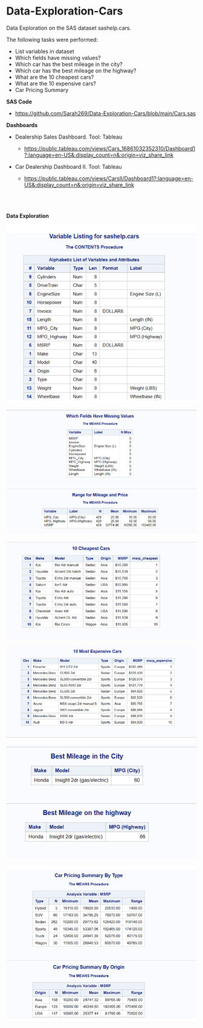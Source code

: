 # Data-Exploration-Cars

Data Exploration on the SAS dataset sashelp.cars.

The following tasks were performed:
 - List variables in dataset
 - Which fields have missing values?
 - Which car has the best mileage in the city?
 - Which car has the best mileage on the highway?
 - What are the 10 cheapest cars?
 - What are the 10 expensive cars?
 - Car Pricing Summary

<b>SAS Code</b>
 - https://github.com/Sarah269/Data-Exploration-Cars/blob/main/Cars.sas

<b>Dashboards</b>

- Dealership Sales Dashboard. Tool:  Tableau
   - https://public.tableau.com/views/Cars_16861032352310/Dashboard1?:language=en-US&:display_count=n&:origin=viz_share_link

- Car Dealership Dashboard II.  Tool:  Tableau
   - https://public.tableau.com/views/CarsII/Dashboard1?:language=en-US&:display_count=n&:origin=viz_share_link
<br></br>
<br></br>

<b>Data Exploration</b>
<br></br>
![](https://github.com/Sarah269/Data-Exploration-Cars/blob/main/Cars_Variable_Listing.png)

![Missing Values](https://github.com/Sarah269/Data-Exploration-Cars/blob/main/Cars_Range_MissingValues.png)

![Cheapest](https://github.com/Sarah269/Data-Exploration-Cars/blob/main/Cars_Cheapest.png)

![Most Expensive](https://github.com/Sarah269/Data-Exploration-Cars/blob/main/Cars_Expensive.png)

![Car Mileage](https://github.com/Sarah269/Data-Exploration-Cars/blob/main/Cars_Mileage.png)

![Car Pricing](https://github.com/Sarah269/Data-Exploration-Cars/blob/main/Cars_Pricing.png)

 
